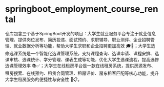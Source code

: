 # springboot_employment_course_rental
仓库包含三个基于SpringBoot开发的项目：大学生就业服务平台专注于就业信息管理，提供岗位发布、简历投递、面试预约、求职辅导、职业测评、企业招聘管理、就业数据分析等功能，帮助大学生求职和企业招聘更加高效 🎓💼；大学生选修选课系统是一个智能化选课管理系统，支持课程查询、选课申请、课程安排、选课审核、选课统计、学分管理、课表生成等功能，优化大学生选课流程，提高选修选课管理效率 📚✅；大学生在线租房平台是一款在线租房系统，提供房源发布、租房搜索、在线预约、租赁合同管理、租房评价、房东租客匹配等核心功能，提升大学生租房服务的便捷性与安全性 🏡📋。
